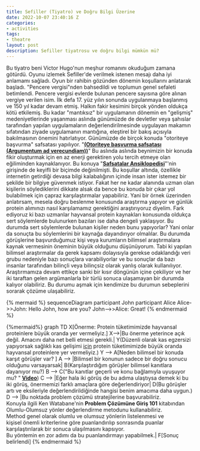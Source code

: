 ```yaml
---
title: Sefiller (Tiyatro) ve Doğru Bilgi Üzerine
date: 2022-10-07 23:40:16 Z
categories:
- activities
tags:
- theatre
layout: post
description: Sefiller tiyatrosu ve doğru bilgi mümkün mü?
---
```


 Bu tiyatro beni Victor Hugo'nun meşhur romanını okuduğum zamana götürdü. Oyunu izlemek Sefiller'de verilmek istenen mesajı daha iyi anlamamı sağladı.
 Oyun bir rahibin gözünden dönemin koşullarını anlatarak başladı. "Pencere vergisi"nden bahsedildi ve toplumun genel sefaleti betimlendi. Pencere vergisi evlerde bulunan pencere sayısına göre alınan vergiye verilen isim. İlk defa 17. yüz yılın sonunda uygulanmaya başlanmış ve 150 yıl kadar devam etmiş. Halkın fakir kesimini birçok yönden oldukça kötü etkilemiş. Bu kadar "mantıksız" bir uygulamanın dönemin en "gelişmiş" medeniyetlerinde yaşanması aslında günümüzde de devletler veya şahıslar tarafından yapılan uygulamaların değerlendirilmesinde uygulayan makamın sıfatından ziyade uygulamanın mantığına, eleştirel bir bakış açısıyla bakılmasının önemini hatırlatıyor. Günümüzde de birçok konuda "otoriteye başvurma" safsatası yapılıyor. "**<a href= "https://evrimagaci.org/otoriteye-basvurma-mantik-hatasi-appeal-to-authority-220">(Otoriteye başvurma safsatası (Argumentum ad verecundiam))</a>**" Bu aslında aslında beynimizin bir konuda fikir oluşturmak için en az enerji gerektiren yolu tercih etmeye olan eğiliminden kaynaklanıyor. Bu konuya  "**<a href= "https://fularsizentellik.com/safsatalaransiklopedisi">Safsatalar Ansiklopedisi</a>**"'nin girişinde de keyifli bir biçimde değinilmişti. Bu koşullar altında, özellikle internetin getirdiği devasa bilgi kalabalığının içinde insan ister istemez bir şekilde bir bilgiye güvenmek istiyor. Fakat her ne kadar alanında uzman olan kişilerin söylediklerini dikkate alsak da bence bu konuda bir çıkar yol bulabilmek için çapraz karşılaştırmalar yapabiliriz. Yani bir örnek üzerinden anlatırsam, mesela doğru beslenme konusunda araştırma yapıyor ve günlük protein alımınızı nasıl karşılamamız gerektiğini araştırıyoruz diyelim. Fark ediyoruz ki bazı uzmanlar hayvansal protein kaynakları konusunda oldukça sert söylemlerde bulunurken bazıları ise daha dengeli yaklaşıyor. Bu durumda sert söylemlerde bulunan kişiler neden bunu yapıyorlar? Yani onlar da sonuçta bu söylemlerini bir kaynağa dayandırıyor olmalılar. Bu durumda görüşlerine başvurduğumuz kişi veya kurumların bilimsel araştırmalara kaynak vermesinin öneminin büyük olduğunu düşünüyorum. Tabi ki yapılan bilimsel araştırmalar da gerek kapsamı dolayısıyla gerekse odaklandığı veri grubu nedeniyle bazı sonuçlara varabiliyorlar ve bu sonuçlar da bazı insanlar tarafından bilinçli veya bilinçsiz olarak yanlış olarak kullanılıyor. Araştırmamıza devam ettikçe sanki bir kısır döngünün içine çekiliyor ve her iki taraftan gelen argümanlarla bir türlü sonuca ulaşamayan bir durumda kalıyor olabiliriz. Bu durumu aşmak için kendimize bu durumun sebeplerini sorarak çözüme ulaşabiliriz.

{% mermaid %}
sequenceDiagram
    participant John
    participant Alice
    Alice->>John: Hello John, how are you?
    John-->>Alice: Great!
{% endmermaid %}

{%mermaid%}
 graph TD
    X[Önerme: Protein tüketimimizde hayvansal proteinlere büyük oranda yer vermeliyiz.]
    X-->|Bu önerme yeterince açık değil. Amacını daha net belli etmesi gerekli.| Y(Düzenli olarak kas egzersizi yapıyorsak sağlıklı kas gelişimi <u>için</u> protein tüketimimizde büyük oranda hayvansal proteinlere yer vermeliyiz.)
    Y --> A[Neden bilimsel bir konuda karşıt görüşler var? ] 
    A --> |Bilimsel bir konunun sadece bir doğru sonucu olduğunu varsayarsak| B(Karşılaştırdığım görüşler bilimsel kanıtlara dayanıyor mu?)
    B --> C("Bu kanıtlar geçerli ve konu bağlamıyla uyuşuyor mu? " <a href='https://www.youtube.com/watch?v=bVG2OQp6jEQ'><b>Video</b></a>)
    C --> |Eğer hala iki görüş de bu adıma ulaştıysa demek ki bu iki görüş, önermemizi farklı amaçlara göre değerlendiriyor| D(Bu görüşler artı ve eksileriyle değerlendirildiğinde hangisi benim amacıma daha uygun.)
    D --> |Bu noktada problem çözümü stratejilerine başvurabiliriz. <br> Konuyla ilgili Ken Watabane'nin <b>Problem Çözümüne Giriş 101</b> kitabından <br> Olumlu-Olumsuz yönler değerlendirme metodunu kullanabiliriz. <br> Method genel olarak olumlu ve olumsuz yönlerin listelenmesi ve <br> kişisel önemli kriterlerine göre puanlandırılıp sonrasında puanlar <br> karşılaştırılarak bir sonuca ulaşılmasını kapsıyor. <br> Bu yöntemin en zor adımı da bu puanlandırmayı yapabilmek.| F[Sonuç belirlendi]
{% endmermaid %}
